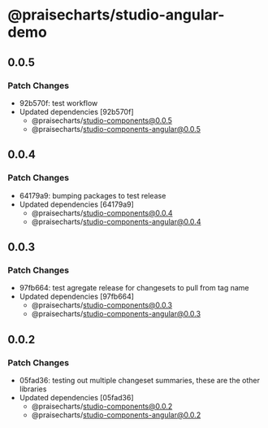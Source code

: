 # @praisecharts/studio-angular-demo

## 0.0.5

### Patch Changes

- 92b570f: test workflow
- Updated dependencies [92b570f]
  - @praisecharts/studio-components@0.0.5
  - @praisecharts/studio-components-angular@0.0.5

## 0.0.4

### Patch Changes

- 64179a9: bumping packages to test release
- Updated dependencies [64179a9]
  - @praisecharts/studio-components@0.0.4
  - @praisecharts/studio-components-angular@0.0.4

## 0.0.3

### Patch Changes

- 97fb664: test agregate release for changesets to pull from tag name
- Updated dependencies [97fb664]
  - @praisecharts/studio-components@0.0.3
  - @praisecharts/studio-components-angular@0.0.3

## 0.0.2

### Patch Changes

- 05fad36: testing out multiple changeset summaries, these are the other libraries
- Updated dependencies [05fad36]
  - @praisecharts/studio-components@0.0.2
  - @praisecharts/studio-components-angular@0.0.2
